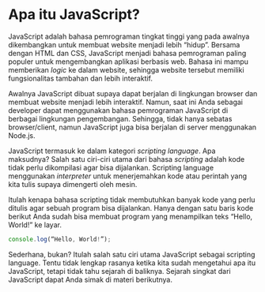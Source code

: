# Apa itu JavaScript?

JavaScript adalah bahasa pemrograman tingkat tinggi yang pada awalnya dikembangkan untuk membuat website menjadi lebih “hidup”. Bersama dengan HTML dan CSS, JavaScript menjadi bahasa pemrograman paling populer untuk mengembangkan aplikasi berbasis web. Bahasa ini mampu memberikan _logic_ ke dalam website, sehingga website tersebut memiliki fungsionalitas tambahan dan lebih interaktif.

Awalnya JavaScript dibuat supaya dapat berjalan di lingkungan browser dan membuat website menjadi lebih interaktif. Namun, saat ini Anda sebagai developer dapat menggunakan bahasa pemrograman JavaScript di berbagai lingkungan pengembangan. Sehingga, tidak hanya sebatas browser/client, namun JavaScript juga bisa berjalan di server menggunakan Node.js.

JavaScript termasuk ke dalam kategori _scripting language_. Apa maksudnya? Salah satu ciri-ciri utama dari bahasa _scripting_ adalah kode tidak perlu dikompilasi agar bisa dijalankan. Scripting language menggunakan _interpreter_ untuk menerjemahkan kode atau perintah yang kita tulis supaya dimengerti oleh mesin.

Itulah kenapa bahasa scripting tidak membutuhkan banyak kode yang perlu ditulis agar sebuah program bisa dijalankan. Hanya dengan satu baris kode berikut Anda sudah bisa membuat program yang menampilkan teks “Hello, World!” ke layar.

```javascript
console.log(“Hello, World!”);
```

Sederhana, bukan? Itulah salah satu ciri utama JavaScript sebagai scripting language. Tentu tidak lengkap rasanya ketika kita sudah mengetahui apa itu JavaScript, tetapi tidak tahu sejarah di baliknya. Sejarah singkat dari JavaScript dapat Anda simak di materi berikutnya.

